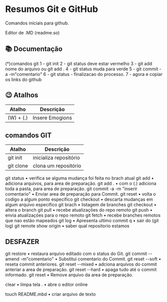 
# Resumos Git e GitHub

Comandos iniciais para github.

Editor de .MD  (readme.so)

## 📚 Documentação
(*)comandos git
1 - git init
2 - git status deve estar vermelho
3 - git add nome do arquivo ou git add .
4 - git status muda para verde
5 - git commit - a -m"comentario"
6 - git status  -  finalizacao do processo.
7 - agora e copiar os links do github


## 😉 Atalhos

| Atalho | Descrição |
|--------|-----------|
|(W) + (.) | Insere Emogions |


## comandos GIT
| Atalho | Descrição |
|--------|-----------|
| git init | inicializa repositório |
| git clone | clona um repositório |
git status • verifica se alguma mudança foi feita no brach atual
git add • adiciona arquivos, para area de preparação.
git add . • com o (.) adiciona toda a pasta, para area de preparação.
git commit -a -m "inserir comentario" • Enviar area de preparação para Commit.
git reset • volta o codigo a algum ponto especifico
git checkout • descarta mudanças em algum arquivo especifico
git brach • listagem de branches
git checkout • altera o branch
git pull • recebe atualizações do repo remoto
git push • envia atualizações para o repo remoto
git fetch • recebe branches remotos que nao estão mapeados
git log • Apresenta ultimo commit
q • sair do (git log)
git remote show origin • saber qual repositorio estamos

## DESFAZER 
git restore <arquivo> • restaura arquivo editado com o status do Git.
git commit --amend -m"comentario" • Substitui comentario do Commit.
git reset --soft <rest do commit que vai retornar> • reseta commit anteriores.
git reset --mixed <rest do commit que vai retornar> • adciona arquivos do commit anteriar a area de preparação.
git reset --hard <rest do commit que vai retornar> • apaga tudo até o commit informado.
git reset <Arquivo> • Remove arquivo da area de preparação.


clear • limpa tela
. • abre o editor online

touch README.mbd • criar arquivo de texto
